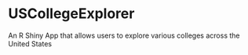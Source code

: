 # USCollegeExplorer
An R Shiny App that allows users to explore various colleges across the United States
